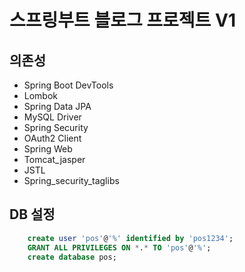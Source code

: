 # 스프링부트 블로그 프로젝트 V1

## 의존성
- Spring Boot DevTools
- Lombok
- Spring Data JPA
- MySQL Driver
- Spring Security
- OAuth2 Client
- Spring Web
- Tomcat_jasper
- JSTL
- Spring_security_taglibs

## DB 설정
```sql
	create user 'pos'@'%' identified by 'pos1234'; 
	GRANT ALL PRIVILEGES ON *.* TO 'pos'@'%'; 
	create database pos; 
```
